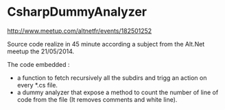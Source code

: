 CsharpDummyAnalyzer
===================

http://www.meetup.com/altnetfr/events/182501252

Source code realize in 45 minute according a subject from the Alt.Net meetup the 21/05/2014.

The code embedded :
* a function to fetch recursively all the subdirs and trigg an action on every *.cs file.
* a dummy analyzer that expose a method to count the number of line of code from the file (It removes comments and white line).
